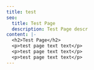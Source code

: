 ```yaml
---
title: test
seo:
  title: Test Page
  description: Test Page descr
content: |-
  <h2>Test Page</h2>
  <p>test page text text</p>
  <p>test page text text</p>
  <p>test page text text</p>
---
```

